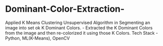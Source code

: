 # Dominant-Color-Extraction-
Applied K Means Clustering Unsupervised Algorithm in Segmenting an image into set ok K Dominant Colors.  - Extracted the K Dominant Colors from the image and then re-colorized it using those K Colors. Tech Stack - Python, ML(K-Means), OpenCV 

